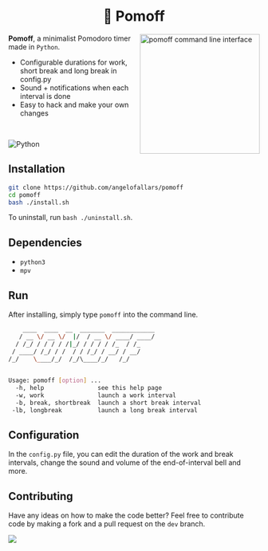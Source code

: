 <h1 align="center">🍅 Pomoff</h1>

<img src="https://i.imgur.com/nXkjOqU.png" alt="pomoff command line interface" align="right" height="240px">

**Pomoff**, a minimalist Pomodoro timer made in `Python`.

- Configurable durations for work, short break and long break in config.py
- Sound + notifications when each interval is done
- Easy to hack and make your own changes

<br>

![Python](https://img.shields.io/badge/Python-3776AB?style=for-the-badge&logo=python&logoColor=white)

## Installation

```bash
git clone https://github.com/angelofallars/pomoff
cd pomoff
bash ./install.sh
```

To uninstall, run `bash ./uninstall.sh`.

## Dependencies

- `python3`
- `mpv`

## Run

After installing, simply type `pomoff` into the command line.

```bash
    ____  ____  __  _______  ____________
   / __ \/ __ \/  |/  / __ \/ ____/ ____/
  / /_/ / / / / /|_/ / / / / /_  / /_    
 / ____/ /_/ / /  / / /_/ / __/ / __/    
/_/    \____/_/  /_/\____/_/   /_/       
                                         

Usage: pomoff [option] ...
  -h, help               see this help page
  -w, work               launch a work interval
  -b, break, shortbreak  launch a short break interval
 -lb, longbreak          launch a long break interval


```

## Configuration

In the `config.py` file, you can edit the duration of the work and break
intervals, change the sound and volume of the end-of-interval bell and more.

## Contributing

Have any ideas on how to make the code better? Feel free to contribute code by
making a fork and a pull request on the `dev` branch.

<a href="./LICENSE.md"><img src="https://img.shields.io/badge/license-MIT-blue.svg"></a>
